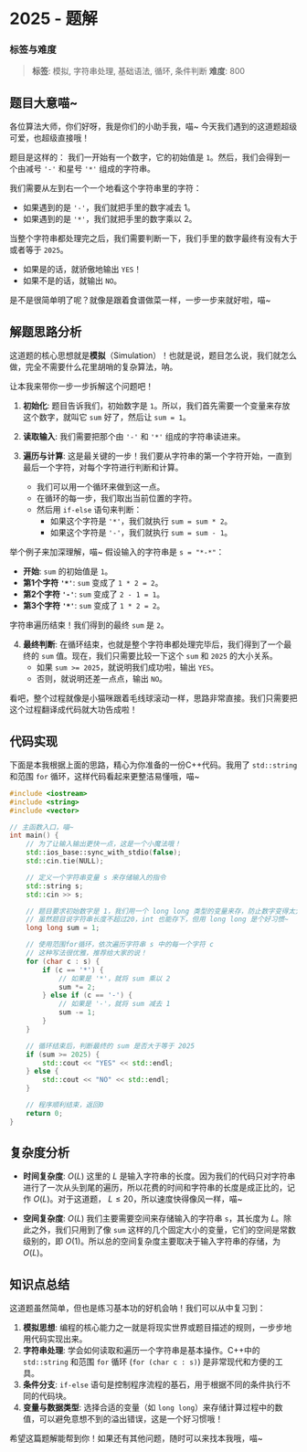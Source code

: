 # 2025 - 题解

### 标签与难度
> **标签**: 模拟, 字符串处理, 基础语法, 循环, 条件判断
> **难度**: 800

## 题目大意喵~

各位算法大师，你们好呀，我是你们的小助手我，喵~ 今天我们遇到的这道题超级可爱，也超级直接哦！

题目是这样的：
我们一开始有一个数字，它的初始值是 `1`。然后，我们会得到一个由减号 `'-'` 和星号 `'*'` 组成的字符串。

我们需要从左到右一个一个地看这个字符串里的字符：
- 如果遇到的是 `'-'`，我们就把手里的数字减去 1。
- 如果遇到的是 `'*'`，我们就把手里的数字乘以 2。

当整个字符串都处理完之后，我们需要判断一下，我们手里的数字最终有没有大于或者等于 `2025`。
- 如果是的话，就骄傲地输出 `YES`！
- 如果不是的话，就输出 `NO`。

是不是很简单明了呢？就像是跟着食谱做菜一样，一步一步来就好啦，喵~

## 解题思路分析

这道题的核心思想就是**模拟**（Simulation）！也就是说，题目怎么说，我们就怎么做，完全不需要什么花里胡哨的复杂算法，呐。

让本我来带你一步一步拆解这个问题吧！

1.  **初始化**: 题目告诉我们，初始数字是 `1`。所以，我们首先需要一个变量来存放这个数字，就叫它 `sum` 好了，然后让 `sum = 1`。

2.  **读取输入**: 我们需要把那个由 `'-'` 和 `'*'` 组成的字符串读进来。

3.  **遍历与计算**: 这是最关键的一步！我们要从字符串的第一个字符开始，一直到最后一个字符，对每个字符进行判断和计算。
    - 我们可以用一个循环来做到这一点。
    - 在循环的每一步，我们取出当前位置的字符。
    - 然后用 `if-else` 语句来判断：
        - 如果这个字符是 `'*'`，我们就执行 `sum = sum * 2`。
        - 如果这个字符是 `'-'`，我们就执行 `sum = sum - 1`。

举个例子来加深理解，喵~ 假设输入的字符串是 `s = "*-*"`：

- **开始**: `sum` 的初始值是 `1`。
- **第1个字符 `'*'`**: `sum` 变成了 `1 * 2 = 2`。
- **第2个字符 `'-'`**: `sum` 变成了 `2 - 1 = 1`。
- **第3个字符 `'*'`**: `sum` 变成了 `1 * 2 = 2`。

字符串遍历结束！我们得到的最终 `sum` 是 `2`。

4.  **最终判断**: 在循环结束，也就是整个字符串都处理完毕后，我们得到了一个最终的 `sum` 值。现在，我们只需要比较一下这个 `sum` 和 `2025` 的大小关系。
    - 如果 `sum >= 2025`，就说明我们成功啦，输出 `YES`。
    - 否则，就说明还差一点点，输出 `NO`。

看吧，整个过程就像是小猫咪跟着毛线球滚动一样，思路非常直接。我们只需要把这个过程翻译成代码就大功告成啦！

## 代码实现

下面是本我根据上面的思路，精心为你准备的一份C++代码。我用了 `std::string` 和范围 `for` 循环，这样代码看起来更整洁易懂哦，喵~

```cpp
#include <iostream>
#include <string>
#include <vector>

// 主函数入口，喵~
int main() {
    // 为了让输入输出更快一点，这是一个小魔法哦！
    std::ios_base::sync_with_stdio(false);
    std::cin.tie(NULL);

    // 定义一个字符串变量 s 来存储输入的指令
    std::string s;
    std::cin >> s;

    // 题目要求初始数字是 1，我们用一个 long long 类型的变量来存，防止数字变得太大
    // 虽然题目说字符串长度不超过20，int 也能存下，但用 long long 是个好习惯~
    long long sum = 1;

    // 使用范围for循环，依次遍历字符串 s 中的每一个字符 c
    // 这种写法很优雅，推荐给大家的说！
    for (char c : s) {
        if (c == '*') {
            // 如果是 '*'，就将 sum 乘以 2
            sum *= 2;
        } else if (c == '-') {
            // 如果是 '-'，就将 sum 减去 1
            sum -= 1;
        }
    }

    // 循环结束后，判断最终的 sum 是否大于等于 2025
    if (sum >= 2025) {
        std::cout << "YES" << std::endl;
    } else {
        std::cout << "NO" << std::endl;
    }

    // 程序顺利结束，返回0
    return 0;
}
```

## 复杂度分析

- **时间复杂度**: $O(L)$
  这里的 $L$ 是输入字符串的长度。因为我们的代码只对字符串进行了一次从头到尾的遍历，所以花费的时间和字符串的长度是成正比的，记作 $O(L)$。对于这道题， $L \le 20$，所以速度快得像风一样，喵~

- **空间复杂度**: $O(L)$
  我们主要需要空间来存储输入的字符串 `s`，其长度为 $L$。除此之外，我们只用到了像 `sum` 这样的几个固定大小的变量，它们的空间是常数级别的，即 $O(1)$。所以总的空间复杂度主要取决于输入字符串的存储，为 $O(L)$。

## 知识点总结

这道题虽然简单，但也是练习基本功的好机会呐！我们可以从中复习到：

1.  **模拟思想**: 编程的核心能力之一就是将现实世界或题目描述的规则，一步步地用代码实现出来。
2.  **字符串处理**: 学会如何读取和遍历一个字符串是基本操作。C++中的 `std::string` 和范围 `for` 循环 (`for (char c : s)`) 是非常现代和方便的工具。
3.  **条件分支**: `if-else` 语句是控制程序流程的基石，用于根据不同的条件执行不同的代码块。
4.  **变量与数据类型**: 选择合适的变量（如 `long long`）来存储计算过程中的数值，可以避免意想不到的溢出错误，这是一个好习惯哦！

希望这篇题解能帮到你！如果还有其他问题，随时可以来找本我哦，喵~